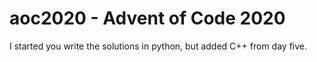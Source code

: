 # aoc2020 - Advent of Code 2020

I started you write the solutions in python, but added C++ from day five.
